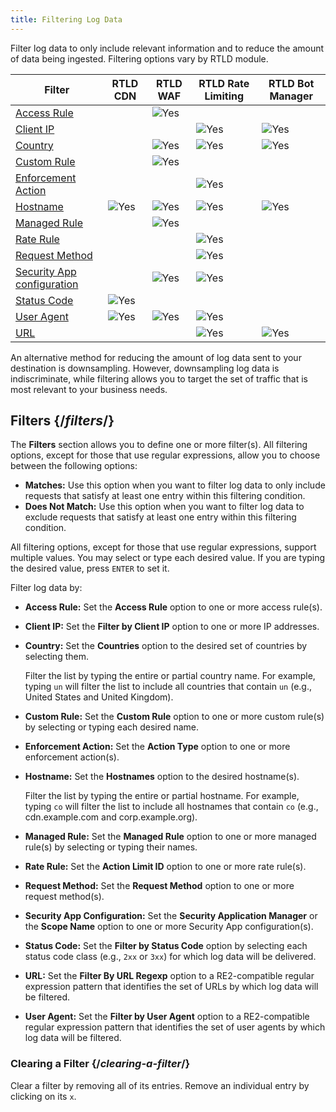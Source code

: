```yaml
---
title: Filtering Log Data
---
```


Filter log data to only include relevant information and to reduce the amount of data being ingested. Filtering options vary by RTLD module.

| Filter                                                    | RTLD CDN                                                   | RTLD WAF                                                   | RTLD Rate Limiting                                         | RTLD Bot Manager |
| --------------------------------------------------------- | ---------------------------------------------------------- | ---------------------------------------------------------- | ---------------------------------------------------------- | ---------------- |
| [Access Rule](#access-rule)                               |                                                            | <Image inline src="/images/v7/icons/save.png" alt="Yes" /> |                                                            |            |
| [Client IP](#client-ip)                                   |                                                            |                                                            | <Image inline src="/images/v7/icons/save.png" alt="Yes" /> | <Image inline src="/images/v7/icons/save.png" alt="Yes" />           |
| [Country](#country)                                       |                                                            | <Image inline src="/images/v7/icons/save.png" alt="Yes" /> | <Image inline src="/images/v7/icons/save.png" alt="Yes" /> | <Image inline src="/images/v7/icons/save.png" alt="Yes" />           |
| [Custom Rule](#custom-rule)                               |                                                            | <Image inline src="/images/v7/icons/save.png" alt="Yes" /> |                                                            |            |
| [Enforcement Action](#enforcement-action)                 |                                                            |                                                            | <Image inline src="/images/v7/icons/save.png" alt="Yes" /> |            |
| [Hostname](#hostname)                                     | <Image inline src="/images/v7/icons/save.png" alt="Yes" /> | <Image inline src="/images/v7/icons/save.png" alt="Yes" /> | <Image inline src="/images/v7/icons/save.png" alt="Yes" /> | <Image inline src="/images/v7/icons/save.png" alt="Yes" />           |
| [Managed Rule](#managed-rule)                             |                                                            | <Image inline src="/images/v7/icons/save.png" alt="Yes" /> |                                                            |            |
| [Rate Rule](#rate-rule)                                   |                                                            |                                                            | <Image inline src="/images/v7/icons/save.png" alt="Yes" /> |            |
| [Request Method](#request-method)                         |                                                            |                                                            | <Image inline src="/images/v7/icons/save.png" alt="Yes" /> |            |
| [Security App configuration](#security-app-configuration) |                                                            | <Image inline src="/images/v7/icons/save.png" alt="Yes" /> | <Image inline src="/images/v7/icons/save.png" alt="Yes" /> |            |
| [Status Code](#status-code)                               | <Image inline src="/images/v7/icons/save.png" alt="Yes" /> |                                                            |                                                            |            |
| [User Agent](#user-agent)                                 | <Image inline src="/images/v7/icons/save.png" alt="Yes" /> | <Image inline src="/images/v7/icons/save.png" alt="Yes" /> | <Image inline src="/images/v7/icons/save.png" alt="Yes" /> |            |
| [URL](#url)                                               |                                                            |                                                            | <Image inline src="/images/v7/icons/save.png" alt="Yes" /> | <Image inline src="/images/v7/icons/save.png" alt="Yes" />           |

<Callout type="info">

  An alternative method for reducing the amount of log data sent to your destination is downsampling. However, downsampling log data is indiscriminate, while filtering allows you to target the set of traffic that is most relevant to your business needs.

</Callout>

## Filters {/*filters*/}

The **Filters** section allows you to define one or more filter(s). All filtering options, except for those that use regular expressions, allow you to choose between the following options:

-   **Matches:** Use this option when you want to filter log data to only include requests that satisfy at least one entry within this filtering condition. 
-   **Does Not Match:** Use this option when you want to filter log data to exclude requests that satisfy at least one entry within this filtering condition. 

All filtering options, except for those that use regular expressions, support multiple values. You may select or type each desired value. If you are typing the desired value, press `ENTER` to set it.

Filter log data by:

-   **Access Rule:**<a id="access-rule" /> Set the **Access Rule** option to one or more access rule(s).

-   **Client IP:**<a id="client-ip" /> Set the **Filter by Client IP** option to one or more IP addresses.

-   **Country:**<a id="country" /> Set the **Countries** option to the desired set of countries by selecting them. 

    Filter the list by typing the entire or partial country name. For example, typing `un` will filter the list to include all countries that contain `un` (e.g., United States and United Kingdom).

-   **Custom Rule:**<a id="custom-rule" /> Set the **Custom Rule** option to one or more custom rule(s) by selecting or typing each desired name. 

-   **Enforcement Action:**<a id="enforcement-action" /> Set the **Action Type** option to one or more enforcement action(s).

-   **Hostname:**<a id="hostname" /> Set the **Hostnames** option to the desired hostname(s).

    Filter the list by typing the entire or partial hostname. For example, typing `co` will filter the list to include all hostnames that contain `co` (e.g., cdn.example.com and corp.example.org).

-   **Managed Rule:**<a id="managed-rule" /> Set the **Managed Rule** option to one or more managed rule(s) by selecting or typing their names.

-   **Rate Rule:**<a id="rate-rule" /> Set the **Action Limit ID** option to one or more rate rule(s). 

-   **Request Method:**<a id="request-method" /> Set the **Request Method** option to one or more request method(s).

-   **Security App Configuration:**<a id="security-app-configuration" /> Set the **Security Application Manager** or the **Scope Name** option to one or more Security App configuration(s). 

-   **Status Code:**<a id="status-code" /> Set the **Filter by Status Code** option by selecting each status code class (e.g., `2xx` or `3xx`) for which log data will be delivered.  

-   **URL:**<a id="url" /> Set the **Filter By URL Regexp** option to a RE2-compatible regular expression pattern that identifies the set of URLs by which log data will be filtered.

-   **User Agent:**<a id="user-agent" /> Set the **Filter by User Agent** option to a RE2-compatible regular expression pattern that identifies the set of user agents by which log data will be filtered.

### Clearing a Filter {/*clearing-a-filter*/}

Clear a filter by removing all of its entries. Remove an individual entry by clicking on its `x`.